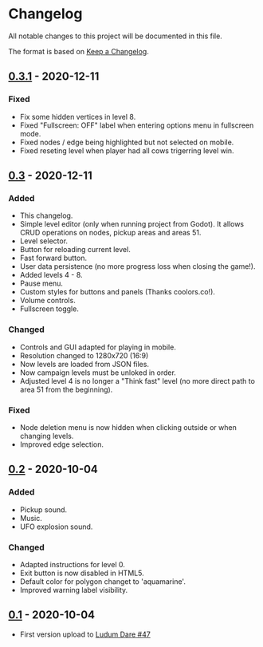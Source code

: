 # Changelog

All notable changes to this project will be documented in this file.

The format is based on [Keep a Changelog](https://keepachangelog.com/en/1.0.0/).

## [0.3.1] - 2020-12-11

### Fixed

- Fix some hidden vertices in level 8.
- Fixed "Fullscreen: OFF" label when entering options menu in fullscreen mode.
- Fixed nodes / edge being highlighted but not selected on mobile.
- Fixed reseting level when player had all cows trigerring level win.


## [0.3] - 2020-12-11

### Added

- This changelog.
- Simple level editor (only when running project from Godot). It allows CRUD operations on nodes, pickup areas and areas 51.
- Level selector.
- Button for reloading current level.
- Fast forward button.
- User data persistence (no more progress loss when closing the game!).
- Added levels 4 - 8.
- Pause menu.
- Custom styles for buttons and panels (Thanks coolors.co!).
- Volume controls.
- Fullscreen toggle.

### Changed

- Controls and GUI adapted for playing in mobile.
- Resolution changed to 1280x720 (16:9)
- Now levels are loaded from JSON files.
- Now campaign levels must be unloked in order.
- Adjusted level 4 is no longer a "Think fast" level (no more direct path to area 51 from the beginning).

### Fixed

- Node deletion menu is now hidden when clicking outside or when changing levels.
- Improved edge selection.


## [0.2] - 2020-10-04

### Added

- Pickup sound.
- Music.
- UFO explosion sound.

### Changed

- Adapted instructions for level 0.
- Exit button is now disabled in HTML5.
- Default color for polygon changet to 'aquamarine'.
- Improved warning label visibility.


## [0.1] - 2020-10-04

- First version upload to [Ludum Dare #47](https://ldjam.com/events/ludum-dare/47)

[Unreleased]: https://github.com/moisesjbc/ufo-taxi/compare/v0.3.1...HEAD
[0.3.1]: https://github.com/moisesjbc/ufo-taxi/compare/v0.3...v0.3.1
[0.3]: https://github.com/moisesjbc/ufo-taxi/compare/v0.2...v0.3
[0.2]: https://github.com/moisesjbc/ufo-taxi/compare/v0.1...v0.2
[0.1]: https://github.com/moisesjbc/ufo-taxi/releases/tag/v0.1
